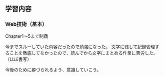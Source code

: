 ## 学習内容

### **Web技術（基本）**

Chapter1〜5まで制覇

今までスルーしていた内容だったので勉強になった。
文字に残して記録管理することを徹底してなかったので、読んでから文字にまとめる作業に苦労した。
（ほぼ書写）

今後のために癖づられるよう、意識していこう。

